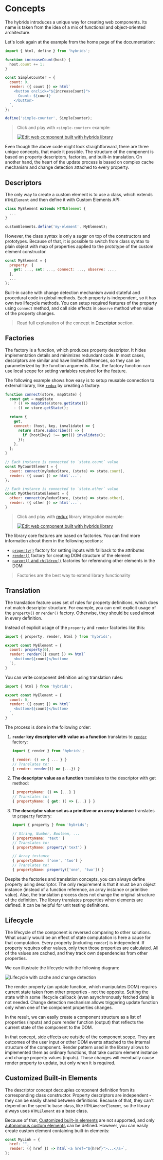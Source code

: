 # Concepts

The hybrids introduces a unique way for creating web components. Its name is taken from the idea of a mix of functional and object-oriented architecture.

Let's look again at the example from the home page of the documentation:

```javascript
import { html, define } from 'hybrids';

function increaseCount(host) {
  host.count += 1;
}

const SimpleCounter = {
  count: 0,
  render: ({ count }) => html`
    <button onclick="${increaseCount}">
      Count: ${count}
    </button>
  `,
};

define('simple-counter', SimpleCounter);
```

> Click and play with `<simple-counter>` example:
>
> [![Edit <simple-counter> web component built with hybrids library](https://codesandbox.io/static/img/play-codesandbox.svg)](https://codesandbox.io/s/simple-counter-web-component-built-with-hybrids-library-co2ow?file=/src/SimpleCounter.js)

Even though the above code might look straightforward, there are three unique concepts, that made it possible. The structure of the component is based on property descriptors, factories, and built-in translation. On another hand, the heart of the update process is based on complex cache mechanism and change detection attached to every property.

## Descriptors

The only way to create a custom element is to use a class, which extends `HTMLElement` and then define it with Custom Elements API:

```javascript
class MyElement extends HTMLElement {
  ...
}

customElements.define('my-element', MyElement);
```

However, the class syntax is only a sugar on top of the constructors and prototypes. Because of that, it is possible to switch from class syntax to plain object with map of properties applied to the prototype of the custom element constructor.

```javascript
const MyElement = {
  property: {
    get: ..., set: ..., connect: ..., observe: ...,
  },
  ...
};
```

Built-in cache with change detection mechanism avoid stateful and procedural code in global methods. Each property is independent, so it has own two lifecycle methods. You can setup required features of the property using `connect` method, and call side effects in `observe` method when value of the property changes.

> Read full explanation of the concept in [Descriptor](../basics/descriptor.md) section.

## Factories

The factory is a function, which produces property descriptor. It hides implementation details and minimizes redundant code. In most cases, descriptors are similar and have limited differences, so they can be parameterized by the function arguments. Also, the factory function can use local scope for setting variables required for the feature.

The following example shows how easy is to setup reusable connection to external library, like [`redux`](https://redux.js.org) by creating a factory:

```javascript
function connect(store, mapState) {
  const get = mapState
    ? () => mapState(store.getState())
    : () => store.getState();

  return {
    get,
    connect: (host, key, invalidate) => {
      return store.subscribe(() => {
        if (host[key] !== get()) invalidate();
      });
    },
  };
}
```

```javascript
// Each instance is connected to `state.count` value
const MyCountElement = {
  count: connect(myReduxStore, (state) => state.count),
  render: ({ count }) => html`...`,
};

// Each instance is connected to `state.other` value
const MyOtherStateElement = {
  other: connect(myReduxStore, (state) => state.other),
  render: ({ other }) => html`...`,
}
```

> Click and play with [redux](redux.js.org) library integration example:
>
> [![Edit <redux-counter> web component built with hybrids library](https://codesandbox.io/static/img/play-codesandbox.svg)](https://codesandbox.io/s/redux-counter-web-component-built-with-hybrids-library-jrqzp?file=/src/ReduxCounter.js)

The library core features are based on factories. You can find more information about them in the following sections:

* [`property()`](../core-features/property.md) factory for setting inputs with fallback to the attributes
* [`render()`](../core-features/render.md) factory for creating DOM structure of the element
* [`parent()` and `children()`](../core-features/parent-children.md) factories for referencing other elements in the DOM

> Factories are the best way to extend library functionality

## Translation

The translation feature uses set of rules for property definitions, which does not match descriptor structure. For example, you can omit explicit usage of the `property()` or `render()` factory. Otherwise, they should be used almost in every definition.

Instead of explicit usage of the `property` and `render` factories like this:

```javascript
import { property, render, html } from 'hybrids';

export const MyElement = {
  count: property(0),
  render: render(({ count }) => html`
    <button>${count}</button>
  `),
}
```

You can write component definition using translation rules:

```javascript
import { html } from 'hybrids';

export const MyElement = {
  count: 0,
  render: ({ count }) => html`
    <button>${count}</button>
  `,
}
```

The process is done in the following order:

1. **`render` key descriptor with value as a function** translates to [`render`](../core-features/render.md) factory:

    ```javascript
    import { render } from 'hybrids';

    { render: () => { ... } }
    // Translates to:
    { render: render(() => {...}) }
    ```

2. **The descriptor value as a function** translates to the descriptor with get method:

    ```javascript
    { propertyName: () => {...} }
    // Translates to:
    { propertyName: { get: () => {...} } }
    ```

3. **The descriptor value set as a primitive or an array instance** translates to [`property`](../core-features/property.md) factory:

    ```javascript
    import { property } from 'hybrids';

    // String, Number, Boolean, ...
    { propertyName: 'text' }  
    // Translates to:
    { propertyName: property('text') }

    // Array instance
    { propertyName: ['one', 'two'] }
    // Translates to:
    { propertyName: property(['one', 'two']) }
    ```

Despite the factories and translation concepts, you can always define property using descriptor. The only requirement is that it must be an object instance (instead of a function reference, an array instance or primitive value). Also, the translation process does not change the original structure of the definition. The library translates properties when elements are defined. It can be helpful for unit testing definitions.

## Lifecycle

The lifecycle of the component is reversed comparing to other solutions. What usually would be an effect of state computation is here a cause for that computation. Every property (including `render`) is independent. If property requires other values, only then those properties are calculated. All of the values are cached, and they track own dependencies from other properties.

We can illustrate the lifecycle with the following diagram:

![Lifecycle with cache and change detection](https://raw.githubusercontent.com/hybridsjs/hybrids/master/docs/assets/lifecycle.svg?sanitize=true)

The render property (an update function, which manipulates DOM) requires current state taken from other properties - not the opposite. Setting the state within some lifecycle callback (even asynchronously fetched data) is not needed. Change detection mechanism allows triggering update function only when one of the component properties changes.

In the result, we can easily create a component structure as a list of properties (inputs) and pure render function (output) that reflects the current state of the component to the DOM.

In that concept, side effects are outside of the component scope. They are outcomes of the user input or other DOM events attached to the internal structure of the component. Render pattern used in the library allows to implemented them as ordinary functions, that take custom element instance and change property values (inputs). Those changes will eventually cause render property to update, but only when it is required.

## Customized Built-in Elements

The descriptor concept decouples component definition from its corresponding class constructor. Property descriptors are independent - they can be easily shared between definitions. Because of that, they can't depend on the specific base class, like `HTMLAnchorElement`, so the library always uses `HTMLElement` as a base class.

Because of that, [Customized built-in elements](https://developer.mozilla.org/docs/Web/Web_Components/Using_custom_elements#Customized_built-in_elements) are not supported, and only [autonomous custom elements](https://developer.mozilla.org/docs/Web/Web_Components/Using_custom_elements#Autonomous_custom_elements) can be defined. However, you can easily create custom element containing built-in elements:

```javascript
const MyLink = {
  href: "",
  render: ({ href }) => html`<a href="${href}">...</a>`,
};
```
